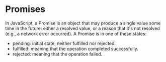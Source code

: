 # Promises
In JavaScript, a Promise is an object that may produce a single value some time in the future: either a resolved value, or a reason that it's not resolved (e.g., a network error occurred). A Promise is in one of these states:

- pending: initial state, neither fulfilled nor rejected.
- fulfilled: meaning that the operation completed successfully.
- rejected: meaning that the operation failed.
